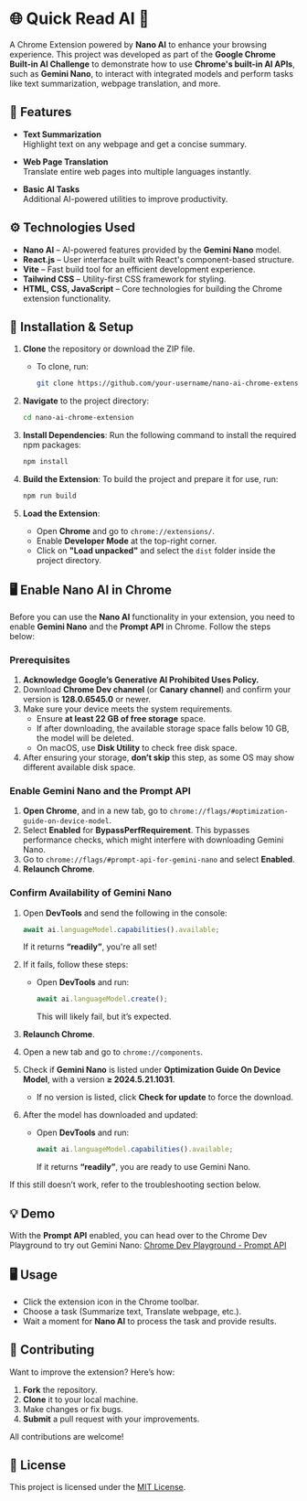 # 🌐 **Quick Read AI** 🚀

A Chrome Extension powered by **Nano AI** to enhance your browsing experience. This project was developed as part of the **Google Chrome Built-in AI Challenge** to demonstrate how to use **Chrome's built-in AI APIs**, such as **Gemini Nano**, to interact with integrated models and perform tasks like text summarization, webpage translation, and more.

## 📝 **Features**

- **Text Summarization**  
  Highlight text on any webpage and get a concise summary.

- **Web Page Translation**  
  Translate entire web pages into multiple languages instantly.

- **Basic AI Tasks**  
  Additional AI-powered utilities to improve productivity.

## ⚙️ **Technologies Used**

- **Nano AI** – AI-powered features provided by the **Gemini Nano** model.
- **React.js** – User interface built with React's component-based structure.
- **Vite** – Fast build tool for an efficient development experience.
- **Tailwind CSS** – Utility-first CSS framework for styling.
- **HTML, CSS, JavaScript** – Core technologies for building the Chrome extension functionality.


## 🚀 **Installation & Setup**

1. **Clone** the repository or download the ZIP file.
   - To clone, run:
     ```bash
     git clone https://github.com/your-username/nano-ai-chrome-extension.git
     ```

2. **Navigate** to the project directory:
   ```bash
   cd nano-ai-chrome-extension
   ```

3. **Install Dependencies**:
   Run the following command to install the required npm packages:
   ```bash
   npm install
   ```

4. **Build the Extension**:
   To build the project and prepare it for use, run:
   ```bash
   npm run build
   ```

5. **Load the Extension**:
   - Open **Chrome** and go to `chrome://extensions/`.
   - Enable **Developer Mode** at the top-right corner.
   - Click on **"Load unpacked"** and select the `dist` folder inside the project directory.


## 🖥️ **Enable Nano AI in Chrome**

Before you can use the **Nano AI** functionality in your extension, you need to enable **Gemini Nano** and the **Prompt API** in Chrome. Follow the steps below:

### **Prerequisites**

1. **Acknowledge Google’s Generative AI Prohibited Uses Policy.**
2. Download **Chrome Dev channel** (or **Canary channel**) and confirm your version is **128.0.6545.0** or newer.
3. Make sure your device meets the system requirements.
   - Ensure **at least 22 GB of free storage** space.
   - If after downloading, the available storage space falls below 10 GB, the model will be deleted.
   - On macOS, use **Disk Utility** to check free disk space.
4. After ensuring your storage, **don’t skip** this step, as some OS may show different available disk space.

### **Enable Gemini Nano and the Prompt API**

1. **Open Chrome**, and in a new tab, go to `chrome://flags/#optimization-guide-on-device-model`.
2. Select **Enabled** for **BypassPerfRequirement**. This bypasses performance checks, which might interfere with downloading Gemini Nano.
3. Go to `chrome://flags/#prompt-api-for-gemini-nano` and select **Enabled**.
4. **Relaunch Chrome**.

### **Confirm Availability of Gemini Nano**

1. Open **DevTools** and send the following in the console:
   ```javascript
   await ai.languageModel.capabilities().available;
   ```
   If it returns **“readily”**, you're all set!

2. If it fails, follow these steps:
   - Open **DevTools** and run:
     ```javascript
     await ai.languageModel.create();
     ```
     This will likely fail, but it’s expected. 

3. **Relaunch Chrome**.

4. Open a new tab and go to `chrome://components`.

5. Check if **Gemini Nano** is listed under **Optimization Guide On Device Model**, with a version **≥ 2024.5.21.1031**.
   - If no version is listed, click **Check for update** to force the download.

6. After the model has downloaded and updated:
   - Open **DevTools** and run:
     ```javascript
     await ai.languageModel.capabilities().available;
     ```
     If it returns **“readily”**, you are ready to use Gemini Nano.

If this still doesn’t work, refer to the troubleshooting section below.


## 💡 **Demo**

With the **Prompt API** enabled, you can head over to the Chrome Dev Playground to try out Gemini Nano:
[Chrome Dev Playground - Prompt API](https://chrome.dev/web-ai-demos/prompt-api-playground/)


## 🖥️ **Usage**

- Click the extension icon in the Chrome toolbar.
- Choose a task (Summarize text, Translate webpage, etc.).
- Wait a moment for **Nano AI** to process the task and provide results.


## 🤝 **Contributing**

Want to improve the extension? Here’s how:

1. **Fork** the repository.
2. **Clone** it to your local machine.
3. Make changes or fix bugs.
4. **Submit** a pull request with your improvements.

All contributions are welcome!


## 📄 **License**

This project is licensed under the [MIT License](LICENSE).
